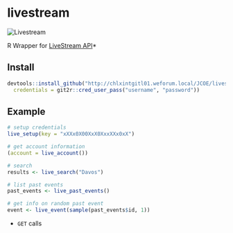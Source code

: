 # livestream

![Livestream](https://upload.wikimedia.org/wikipedia/commons/5/53/Livestream_logo-rgb_standard.png)

R Wrapper for [LiveStream API](https://livestream.com/developers/docs/api)*

## Install

```r
devtools::install_github("http://chlxintgitl01.weforum.local/JCOE/livestream",
  credentials = git2r::cred_user_pass("username", "password"))
```

## Example

``` r
# setup credentials
live_setup(key = "xXXx0X00XxX0XxxXXx0xX")

# get account information
(account = live_account())

# search
results <- live_search("Davos")

# list past events
past_events <- live_past_events()

# get info on random past event
event <- live_event(sample(past_events$id, 1))
```

* `GET` calls
